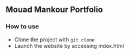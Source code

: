## Mouad Mankour Portfolio

### How to use

- Clone the project with `git clone`
- Launch the website by accessing index.html
